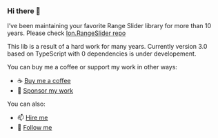 ### Hi there 👋

I’ve been maintaining your favorite Range Slider library for more than 10 years. Please check [Ion.RangeSlider repo](https://github.com/IonDen/ion.rangeSlider)

This lib is a result of a hard work for many years. Currently version 3.0 based on TypeScript with 0 dependencies is under developement.

You can buy me a coffee or support my work in other ways:
* ☕ [Buy me a coffee](https://www.buymeacoffee.com/ionden)
* 🤝 [Sponsor my work](https://github.com/sponsors/IonDen)

You can also:
* 📫 [Hire me](https://www.linkedin.com/in/ionden/)
* 🔭 [Follow me](https://twitter.com/IonDen666)
